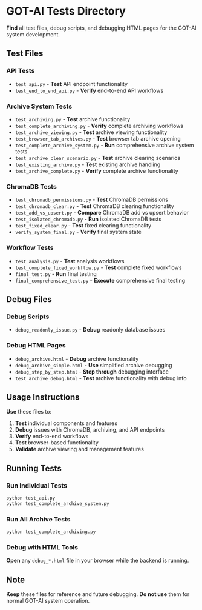# GOT-AI Tests Directory

**Find** all test files, debug scripts, and debugging HTML pages for the GOT-AI system development.

## Test Files

### API Tests
- `test_api.py` - **Test** API endpoint functionality
- `test_end_to_end_api.py` - **Verify** end-to-end API workflows

### Archive System Tests
- `test_archiving.py` - **Test** archive functionality
- `test_complete_archiving.py` - **Verify** complete archiving workflows
- `test_archive_viewing.py` - **Test** archive viewing functionality
- `test_browser_tab_archives.py` - **Test** browser tab archive opening
- `test_complete_archive_system.py` - **Run** comprehensive archive system tests
- `test_archive_clear_scenario.py` - **Test** archive clearing scenarios
- `test_existing_archive.py` - **Test** existing archive handling
- `test_archive_complete.py` - **Verify** complete archive functionality

### ChromaDB Tests
- `test_chromadb_permissions.py` - **Test** ChromaDB permissions
- `test_chromadb_clear.py` - **Test** ChromaDB clearing functionality
- `test_add_vs_upsert.py` - **Compare** ChromaDB add vs upsert behavior
- `test_isolated_chromadb.py` - **Run** isolated ChromaDB tests
- `test_fixed_clear.py` - **Test** fixed clearing functionality
- `verify_system_final.py` - **Verify** final system state

### Workflow Tests
- `test_analysis.py` - **Test** analysis workflows
- `test_complete_fixed_workflow.py` - **Test** complete fixed workflows
- `final_test.py` - **Run** final testing
- `final_comprehensive_test.py` - **Execute** comprehensive final testing

## Debug Files

### Debug Scripts
- `debug_readonly_issue.py` - **Debug** readonly database issues

### Debug HTML Pages
- `debug_archive.html` - **Debug** archive functionality
- `debug_archive_simple.html` - **Use** simplified archive debugging
- `debug_step_by_step.html` - **Step through** debugging interface
- `test_archive_debug.html` - **Test** archive functionality with debug info

## Usage Instructions

**Use** these files to:
1. **Test** individual components and features
2. **Debug** issues with ChromaDB, archiving, and API endpoints
3. **Verify** end-to-end workflows
4. **Test** browser-based functionality
5. **Validate** archive viewing and management features

## Running Tests

### Run Individual Tests
```bash
python test_api.py
python test_complete_archive_system.py
```

### Run All Archive Tests
```bash
python test_complete_archiving.py
```

### Debug with HTML Tools
**Open** any `debug_*.html` file in your browser while the backend is running.

## Note

**Keep** these files for reference and future debugging. **Do not use** them for normal GOT-AI system operation.
